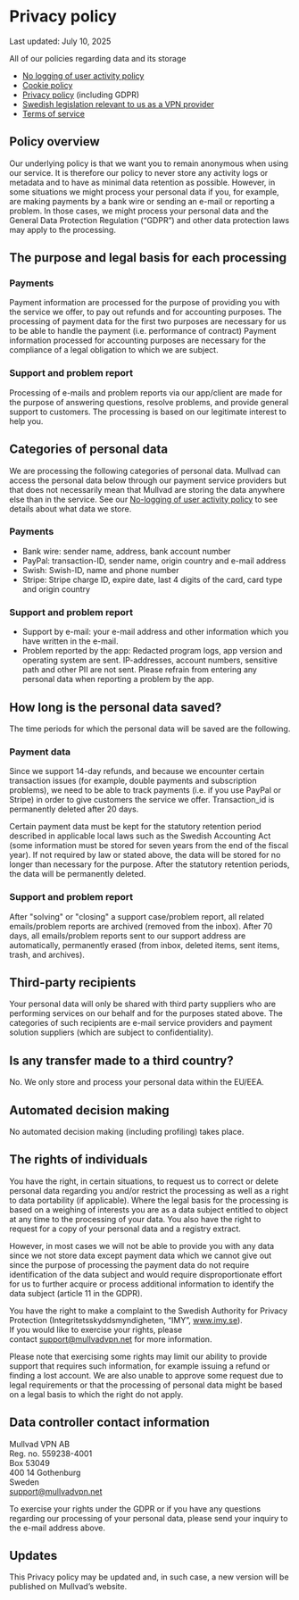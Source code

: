 Privacy policy
==============

Last updated: July 10, 2025

All of our policies regarding data and its storage

*   [No logging of user activity policy](https://mullvad.net/help/no-logging-data-policy/)
*   [Cookie policy](https://mullvad.net/help/cookie-policy)
*   [Privacy policy](https://mullvad.net/help/privacy-policy) (including GDPR)
*   [Swedish legislation relevant to us as a VPN provider](https://mullvad.net/help/swedish-legislation/)
*   [Terms of service](https://mullvad.net/help/terms-service/)

Policy overview
---------------

Our underlying policy is that we want you to remain anonymous when using our service. It is therefore our policy to never store any activity logs or metadata and to have as minimal data retention as possible. However, in some situations we might process your personal data if you, for example, are making payments by a bank wire or sending an e-mail or reporting a problem. In those cases, we might process your personal data and the General Data Protection Regulation (“GDPR”) and other data protection laws may apply to the processing.

The purpose and legal basis for each processing
-----------------------------------------------

### Payments

Payment information are processed for the purpose of providing you with the service we offer, to pay out refunds and for accounting purposes. The processing of payment data for the first two purposes are necessary for us to be able to handle the payment (i.e. performance of contract) Payment information processed for accounting purposes are necessary for the compliance of a legal obligation to which we are subject.

### Support and problem report

Processing of e-mails and problem reports via our app/client are made for the purpose of answering questions, resolve problems, and provide general support to customers. The processing is based on our legitimate interest to help you.

Categories of personal data
---------------------------

We are processing the following categories of personal data. Mullvad can access the personal data below through our payment service providers but that does not necessarily mean that Mullvad are storing the data anywhere else than in the service. See our [No-logging of user activity policy](https://mullvad.net/help/no-logging-data-policy/) to see details about what data we store.

### Payments

*   Bank wire: sender name, address, bank account number
*   PayPal: transaction-ID, sender name, origin country and e-mail address
*   Swish: Swish-ID, name and phone number
*   Stripe: Stripe charge ID, expire date, last 4 digits of the card, card type and origin country

### Support and problem report

*   Support by e-mail: your e-mail address and other information which you have written in the e-mail.
*   Problem reported by the app: Redacted program logs, app version and operating system are sent. IP-addresses, account numbers, sensitive path and other PII are not sent. Please refrain from entering any personal data when reporting a problem by the app.

How long is the personal data saved?
------------------------------------

The time periods for which the personal data will be saved are the following.

### Payment data

Since we support 14-day refunds, and because we encounter certain transaction issues (for example, double payments and subscription problems), we need to be able to track payments (i.e. if you use PayPal or Stripe) in order to give customers the service we offer. Transaction\_id is permanently deleted after 20 days.

Certain payment data must be kept for the statutory retention period described in applicable local laws such as the Swedish Accounting Act (some information must be stored for seven years from the end of the fiscal year). If not required by law or stated above, the data will be stored for no longer than necessary for the purpose. After the statutory retention periods, the data will be permanently deleted.

### Support and problem report

After "solving" or "closing" a support case/problem report, all related emails/problem reports are archived (removed from the inbox). After 70 days, all emails/problem reports sent to our support address are automatically, permanently erased (from inbox, deleted items, sent items, trash, and archives).

Third-party recipients
----------------------

Your personal data will only be shared with third party suppliers who are performing services on our behalf and for the purposes stated above. The categories of such recipients are e-mail service providers and payment solution suppliers (which are subject to confidentiality).

Is any transfer made to a third country?
----------------------------------------

No. We only store and process your personal data within the EU/EEA.

Automated decision making
-------------------------

No automated decision making (including profiling) takes place.

The rights of individuals
-------------------------

You have the right, in certain situations, to request us to correct or delete  personal data regarding you and/or restrict the processing as well as a right to data portability (if applicable). Where the legal basis for the processing is based on a weighing of interests you are as a data subject entitled to object at any time to the processing of your data. You also have the right to request for a copy of your personal data and a registry extract.  
  
However, in most cases we will not be able to provide you with any data since we not store data except payment data which we cannot give out since the purpose of processing the payment data do not require identification of the data subject and would require disproportionate effort for us to further acquire or process additional information to identify the data subject (article 11 in the GDPR).

You have the right to make a complaint to the Swedish Authority for Privacy Protection (Integritetsskyddsmyndigheten, “IMY”, www.imy.se).  
If you would like to exercise your rights, please contact support@mullvadvpn.net for more information.  
  
Please note that exercising some rights may limit our ability to provide support that requires such information, for example issuing a refund or finding a lost account. We are also unable to approve some request due to legal requirements or that the processing of personal data might be based on a legal basis to which the right do not apply.

Data controller contact information
-----------------------------------

Mullvad VPN AB  
Reg. no. 559238-4001  
Box 53049  
400 14 Gothenburg  
Sweden  
support@mullvadvpn.net

To exercise your rights under the GDPR or if you have any questions regarding our processing of your personal data, please send your inquiry to the e-mail address above.

Updates
-------

This Privacy policy may be updated and, in such case, a new version will be published on Mullvad’s website.